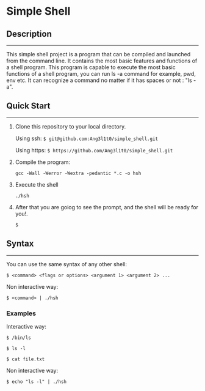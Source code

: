 # Simple Shell

## Description
-----
This simple shell project is a program that can be compiled and launched from the command line. It contains the most basic features and functions of a shell program.
This program is capable to execute the most basic functions of a shell program, you can run ls -a command for example, pwd, env etc.
It can recognize a command no matter if it has spaces or not : "ls        -a".

## Quick Start
-----
1. Clone this repository to your local directory.

    Using ssh: ```$ git@github.com:Ang3l1t0/simple_shell.git```
  
    Using https: ```$ https://github.com/Ang3l1t0/simple_shell.git```
  
2. Compile the program:
    ```
    gcc -Wall -Werror -Wextra -pedantic *.c -o hsh
    ```
3. Execute the shell
    ```
    ./hsh
    ```
4. After that you are goiog to see the prompt, and the shell will be ready for you!.
    ```
    $ 
    ```
    
## Syntax
-----
You can use the same syntax of any other shell:
  ```
  $ <command> <flags or options> <argument 1> <argument 2> ...
  ```
Non interactive way:
  ```
  $ <command> | ./hsh
  ```

### Examples
Interactive way: 
  ```
  $ /bin/ls
  ```
  ```
  $ ls -l
  ```
  ```
  $ cat file.txt
  ```
Non interactive way:
  ```
  $ echo "ls -l" | ./hsh
  ```
